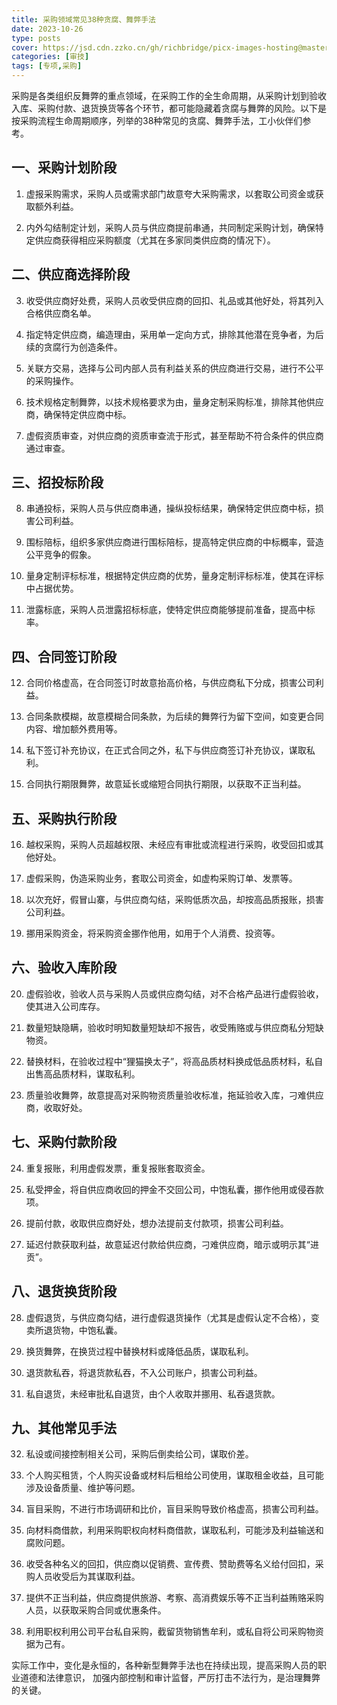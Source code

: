 ```yaml
---
title: 采购领域常见38种贪腐、舞弊手法
date: 2023-10-26
type: posts
cover: https://jsd.cdn.zzko.cn/gh/richbridge/picx-images-hosting@master/thumbnail/审技.jpg
categories: [审技]
tags: [专项,采购]
---
```


采购是各类组织反舞弊的重点领域，在采购工作的全生命周期，从采购计划到验收入库、采购付款、退货换货等各个环节，都可能隐藏着贪腐与舞弊的风险。以下是按采购流程生命周期顺序，列举的38种常见的贪腐、舞弊手法，工小伙伴们参考。

## 一、采购计划阶段

1. 虚报采购需求，采购人员或需求部门故意夸大采购需求，以套取公司资金或获取额外利益。

2. 内外勾结制定计划，采购人员与供应商提前串通，共同制定采购计划，确保特定供应商获得相应采购额度（尤其在多家同类供应商的情况下）。

## 二、供应商选择阶段

3. 收受供应商好处费，采购人员收受供应商的回扣、礼品或其他好处，将其列入合格供应商名单。

4. 指定特定供应商，编造理由，采用单一定向方式，排除其他潜在竞争者，为后续的贪腐行为创造条件。

5. 关联方交易，选择与公司内部人员有利益关系的供应商进行交易，进行不公平的采购操作。

6. 技术规格定制舞弊，以技术规格要求为由，量身定制采购标准，排除其他供应商，确保特定供应商中标。

7. 虚假资质审查，对供应商的资质审查流于形式，甚至帮助不符合条件的供应商通过审查。

## 三、招投标阶段

8. 串通投标，采购人员与供应商串通，操纵投标结果，确保特定供应商中标，损害公司利益。

9. 围标陪标，组织多家供应商进行围标陪标，提高特定供应商的中标概率，营造公平竞争的假象。

10. 量身定制评标标准，根据特定供应商的优势，量身定制评标标准，使其在评标中占据优势。

11. 泄露标底，采购人员泄露招标标底，使特定供应商能够提前准备，提高中标率。

## 四、合同签订阶段

12. 合同价格虚高，在合同签订时故意抬高价格，与供应商私下分成，损害公司利益。

13. 合同条款模糊，故意模糊合同条款，为后续的舞弊行为留下空间，如变更合同内容、增加额外费用等。

14. 私下签订补充协议，在正式合同之外，私下与供应商签订补充协议，谋取私利。

15. 合同执行期限舞弊，故意延长或缩短合同执行期限，以获取不正当利益。

## 五、采购执行阶段

16. 越权采购，采购人员超越权限、未经应有审批或流程进行采购，收受回扣或其他好处。

17. 虚假采购，伪造采购业务，套取公司资金，如虚构采购订单、发票等。

18. 以次充好，假冒山寨，与供应商勾结，采购低质次品，却按高品质报账，损害公司利益。

19. 挪用采购资金，将采购资金挪作他用，如用于个人消费、投资等。

## 六、验收入库阶段

20. 虚假验收，验收人员与采购人员或供应商勾结，对不合格产品进行虚假验收，使其进入公司库存。

21. 数量短缺隐瞒，验收时明知数量短缺却不报告，收受贿赂或与供应商私分短缺物资。

22. 替换材料，在验收过程中“狸猫换太子”，将高品质材料换成低品质材料，私自出售高品质材料，谋取私利。

23. 质量验收舞弊，故意提高对采购物资质量验收标准，拖延验收入库，刁难供应商，收取好处。

## 七、采购付款阶段

24. 重复报账，利用虚假发票，重复报账套取资金。

25. 私受押金，将自供应商收回的押金不交回公司，中饱私囊，挪作他用或侵吞款项。

26. 提前付款，收取供应商好处，想办法提前支付款项，损害公司利益。

27. 延迟付款获取利益，故意延迟付款给供应商，刁难供应商，暗示或明示其“进贡”。

## 八、退货换货阶段

28. 虚假退货，与供应商勾结，进行虚假退货操作（尤其是虚假认定不合格），变卖所退货物，中饱私囊。

29. 换货舞弊，在换货过程中替换材料或降低品质，谋取私利。

30. 退货款私吞，将退货款私吞，不入公司账户，损害公司利益。

31. 私自退货，未经审批私自退货，由个人收取并挪用、私吞退货款。

## 九、其他常见手法

32. 私设或间接控制相关公司，采购后倒卖给公司，谋取价差。

33. 个人购买租赁，个人购买设备或材料后租给公司使用，谋取租金收益，且可能涉及设备质量、维护等问题。

34. 盲目采购，不进行市场调研和比价，盲目采购导致价格虚高，损害公司利益。

35. 向材料商借款，利用采购职权向材料商借款，谋取私利，可能涉及利益输送和腐败问题。

36. 收受各种名义的回扣，供应商以促销费、宣传费、赞助费等名义给付回扣，采购人员收受后为其谋取利益。

37. 提供不正当利益，供应商提供旅游、考察、高消费娱乐等不正当利益贿赂采购人员，以获取采购合同或优惠条件。

38. 利用职权利用公司平台私自采购，截留货物销售牟利，或私自将公司采购物资据为己有。

实际工作中，变化是永恒的，各种新型舞弊手法也在持续出现，提高采购人员的职业道德和法律意识，  加强内部控制和审计监督，严厉打击不法行为，是治理舞弊的关键。

